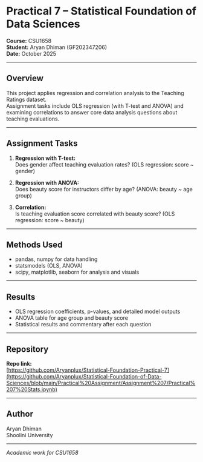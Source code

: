 # Practical 7 – Statistical Foundation of Data Sciences

**Course:** CSU1658  
**Student:** Aryan Dhiman (GF202347206)  
**Date:** October 2025

---

##  Overview

This project applies regression and correlation analysis to the Teaching Ratings dataset.  
Assignment tasks include OLS regression (with T-test and ANOVA) and examining correlations to answer core data analysis questions about teaching evaluations.

---


##  Assignment Tasks

1. **Regression with T-test:**  
   Does gender affect teaching evaluation rates? (OLS regression: score ~ gender)

2. **Regression with ANOVA:**  
   Does beauty score for instructors differ by age? (ANOVA: beauty ~ age group)

3. **Correlation:**  
   Is teaching evaluation score correlated with beauty score? (OLS regression: score ~ beauty)

---

##  Methods Used

- pandas, numpy for data handling
- statsmodels (OLS, ANOVA)
- scipy, matplotlib, seaborn for analysis and visuals

---

##  Results

- OLS regression coefficients, p-values, and detailed model outputs
- ANOVA table for age group and beauty score
- Statistical results and commentary after each question

---

##  Repository

**Repo link:**  
[https://github.com/Aryanplux/Statistical-Foundation-Practical-7](https://github.com/Aryanplux/Statistical-Foundation-of-Data-Sciences/blob/main/Practical%20Assignment/Assignment%207/Practical%207%20Stats.ipynb)

---

##  Author

Aryan Dhiman  
Shoolini University

---

*Academic work for CSU1658*



